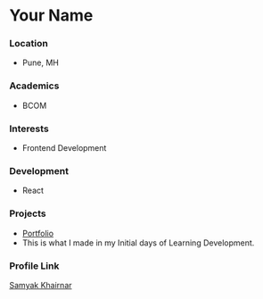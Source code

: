 # Your Name

### Location

- Pune, MH

### Academics

- BCOM

### Interests

- Frontend Development

### Development

- React

### Projects

- [Portfolio](https://github.com/SamyakKhairnar/Portfolio-NeoG-Camp) 
- This is what I made in my Initial days of Learning Development.

### Profile Link

[Samyak Khairnar](https://github.com/SamyakKhairnar)